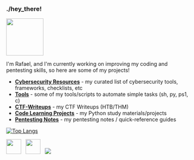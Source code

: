 ### ./hey_there!

<img src="https://i.gifer.com/origin/a1/a19978b49316d96905ac7ae947aba9a9.gif" width="100">

I'm Rafael, and I'm currently working on improving my coding and pentesting skills, so here are some of my projects!
- [**Cybersecurity Resources**](https://github.com/rafaelbaldasso/Cybersecurity-Resources) - my curated list of cybersecurity tools, frameworks, checklists, etc
- [**Tools**](https://github.com/rafaelbaldasso/Tools) - some of my tools/scripts to automate simple tasks (sh, py, ps1, c)
- [**CTF-Writeups**](https://github.com/rafaelbaldasso/CTF-Writeups) - my CTF Writeups (HTB/THM)
- [**Code Learning Projects**](https://github.com/rafaelbaldasso/Code-Learning-Projects) - my Python study materials/projects
- [**Pentesting Notes**](https://github.com/rafaelbaldasso/Pentesting-Notes) - my pentesting notes / quick-reference guides

[![Top Langs](https://github-readme-stats.vercel.app/api/top-langs/?username=rafaelbaldasso&layout=compact)](https://github.com/anuraghazra/github-readme-stats)

<a href="https://www.linkedin.com/in/rafaelbaldasso/" target="_blank"><img src="https://www.freepnglogos.com/uploads/linkedin-symbol-logo-22.png" width="40"></img></a> &nbsp; <a href="https://twitter.com/rafaelbaldasso" target="_blank"><img src="https://aux2.iconspalace.com/uploads/twitter-round-icon-256.png" width="40"></img></a> &nbsp; <a href="https://app.hackthebox.eu/profile/430331" target="_blank"><img src="https://www.hackthebox.eu/badge/image/430331"></img></a>
